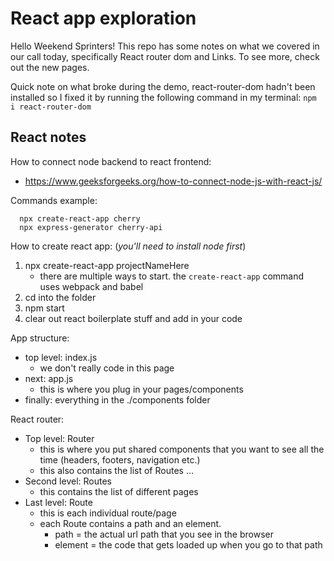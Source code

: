 # React app exploration

Hello Weekend Sprinters! This repo has some notes on what we covered in our call today, specifically React router dom and Links. To see more, check out the new pages.

Quick note on what broke during the demo, react-router-dom hadn't been installed so I fixed it by running the following command in my terminal:
  ```npm i react-router-dom```

## React notes
How to connect node backend to react frontend:
  - https://www.geeksforgeeks.org/how-to-connect-node-js-with-react-js/


Commands example:
```
  npx create-react-app cherry
  npx express-generator cherry-api
```

How to create react app:
  (_you'll need to install node first_)
1. npx create-react-app projectNameHere
    - there are multiple ways to start. the ```create-react-app``` command uses webpack and babel
2. cd into the folder
3. npm start
4. clear out react boilerplate stuff and add in your code

App structure:
- top level: index.js
    - we don't really code in this page
- next: app.js
    - this is where you plug in your pages/components
- finally: everything in the ./components folder

React router:
- Top level: Router
    - this is where you put shared components that you want to see all the time (headers, footers, navigation etc.)
    - this also contains the list of Routes ...
- Second level: Routes
    - this contains the list of different pages
- Last level: Route
    - this is each individual route/page
    - each Route contains a path and an element. 
        - path = the actual url path that you see in the browser
        - element = the code that gets loaded up when you go to that path